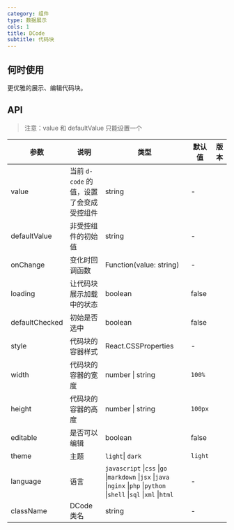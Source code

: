 ```yaml
---
category: 组件
type: 数据展示
cols: 1
title: DCode
subtitle: 代码块
---
```


## 何时使用

更优雅的展示、编辑代码块。

## API

> 注意：value 和 defaultValue 只能设置一个

| 参数 | 说明 | 类型 | 默认值 | 版本 |
| --- | --- | --- | --- | --- |
| value | 当前 `d-code` 的值，设置了会变成受控组件 | string | - |  |
| defaultValue | 非受控组件的初始值 | string | - |  |
| onChange | 变化时回调函数 | Function(value: string) | - |  |
| loading | 让代码块展示加载中的状态 | boolean | false |  |
| defaultChecked | 初始是否选中 | boolean | false |  |
| style | 代码块的容器样式 | React.CSSProperties | - |  |
| width | 代码块的容器的宽度 | number \| string | `100%` |  |
| height | 代码块的容器的高度 | number \| string | `100px` |  |
| editable | 是否可以编辑 | boolean | false |  |
| theme | 主题 | `light`\| `dark` | `light` |  |
| language | 语言 | `javascript` \|`css` \|`go` \|`markdown` \|`jsx` \|`java` \|`nginx` \|`php` \|`python` \|`shell` \|`sql` \|`xml` \|`html` | -  |  |
| className | DCode 类名 | string | - | |
